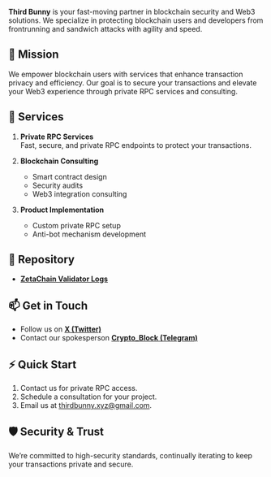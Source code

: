 **Third Bunny** is your fast-moving partner in blockchain security and Web3 solutions. We specialize in protecting blockchain users and developers from frontrunning and sandwich attacks with agility and speed.

## 🌟 Mission

We empower blockchain users with services that enhance transaction privacy and efficiency. Our goal is to secure your transactions and elevate your Web3 experience through private RPC services and consulting.

## 🚀 Services

1. **Private RPC Services**  
   Fast, secure, and private RPC endpoints to protect your transactions.

2. **Blockchain Consulting**  
   - Smart contract design  
   - Security audits  
   - Web3 integration consulting  

3. **Product Implementation**  
   - Custom private RPC setup  
   - Anti-bot mechanism development  

## 🔗 Repository

- **[ZetaChain Validator Logs](https://github.com/thirdbunny/zetachain-athens-3-pow)**

## 📫 Get in Touch

- Follow us on **[X (Twitter)](https://x.com/Third_Bunny)**  
- Contact our spokesperson **[Crypto_Block (Telegram)](https://t.me/John_Prosperr)**  

## ⚡ Quick Start

1. Contact us for private RPC access.
2. Schedule a consultation for your project.
3. Email us at [thirdbunny.xyz@gmail.com](mailto:thirdbunny.xyz@gmail.com).

## 🛡️ Security & Trust

We’re committed to high-security standards, continually iterating to keep your transactions private and secure.
